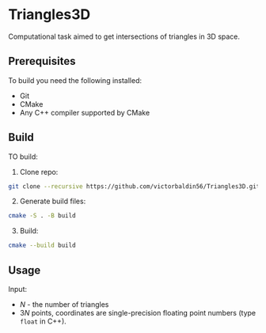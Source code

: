 # Triangles3D
Computational task aimed to get intersections of triangles
in 3D space.

## Prerequisites
To build you need the following installed:
* Git
* CMake
* Any C++ compiler supported by CMake

## Build
TO build:
1. Clone repo:
```sh
git clone --recursive https://github.com/victorbaldin56/Triangles3D.git
```
2. Generate build files:
```sh
cmake -S . -B build
```
3. Build:
```sh
cmake --build build
```

## Usage
Input:
* $N$ - the number of triangles
* $3N$ points, coordinates are single-precision floating point numbers
(type `float` in C++).
